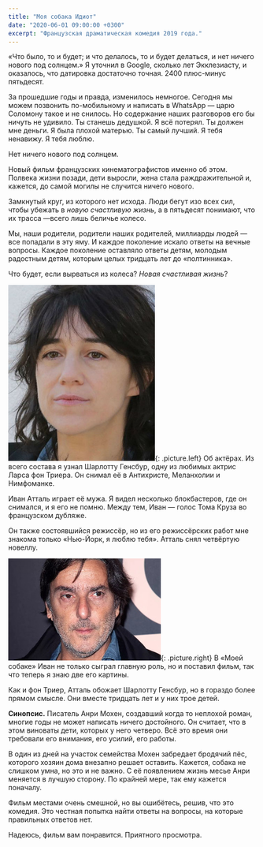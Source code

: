```yaml
---
title: "Моя собака Идиот"
date: "2020-06-01 09:00:00 +0300"
excerpt: "Французская драматическая комедия 2019 года."
---
```


&laquo;Что было, то и будет; и что делалось, то и будет делаться, и нет ничего нового под солнцем.&raquo; Я уточнил в Google, сколько лет Экклезиасту, и оказалось, что датировка достаточно точная. 2400 плюс-минус пятьдесят.

За прошедшие годы и правда, изменилось немногое. Сегодня мы можем позвонить по-мобильному и написать в WhatsApp&nbsp;&mdash; царю Соломону такое и не снилось. Но содержание наших разговоров его бы ничуть не удивило. Ты станешь дедушкой. Я всё потерял. Ты должен мне деньги. Я была плохой матерью. Ты самый лучший. Я тебя ненавижу. Я тебя люблю.

Нет ничего нового под солнцем.

Новый фильм французских кинематографистов именно об этом. Полвека жизни позади, дети выросли, жена стала раждражительной и, кажется, до самой могилы не случится ничего нового.

Замкнутый круг, из которого нет исхода. Люди бегут изо всех сил, чтобы убежать в *новую счастливую жизнь*, а в пятьдесят понимают, что их трасса&nbsp;&mdash;всего лишь беличье колесо.

Мы, наши родители, родители наших родителей, миллиарды людей — все попадали в эту яму. И каждое поколение искало ответы на вечные вопросы. Каждое поколение оставляло ответы детям, молодым радостным детям, которым целых тридцать лет до &laquo;полтинника&raquo;.

Что будет, если вырваться из колеса? *Новая счастливая жизнь*?

![Шарлотта Генсбур](/img/mon-chien-stupide/gainsbourg.jpg){: .picture.left}
Об актёрах. Из всего состава я узнал Шарлотту Генсбур, одну из любимых актрис Ларса фон Триера. Он снимал её в Антихристе, Меланхолии и Нимфоманке.

Иван Атталь играет её мужа. Я видел несколько блокбастеров, где он снимался, и я его не помню. Между тем, Иван&nbsp;&mdash; голос Тома Круза во французском дубляже. 

Он также состоявшийся режиссёр, но из его режиссёрских работ мне знакома только &laquo;Нью-Йорк, я люблю тебя&raquo;. Атталь снял четвёртую новеллу.

![Иван Атталь](/img/mon-chien-stupide/attal.jpg){: .picture.right}
В &laquo;Моей собаке&raquo; Иван не только сыграл главную роль, но и поставил фильм, так что теперь я знаю две его картины.

Как и фон Триер, Атталь обожает Шарлотту Генсбур, но в гораздо более прямом смысле. Они вместе тридцать лет и у них трое детей.

**Синопсис.** Писатель Анри Мохен, создавший когда то неплохой роман, многие годы не может написать ничего достойного. Он считает, что в этом виноваты дети, которых у него четверо. Всё это время они требовали его внимания, его усилий, его работы.

В один из дней на участок семейства Мохен забредает бродячий пёс, которого хозяин дома внезапно решает оставить. Кажется, собака не слишком умна, но это и не важно. С её появлением жизнь месье Анри меняется в лучшую сторону. По крайней мере, так ему кажется поначалу.

Фильм местами очень смешной, но вы ошибётесь, решив, что это комедия. Это честная попытка найти ответы на вопросы, на которые правильных ответов нет.

Надеюсь, фильм вам понравится. Приятного просмотра.